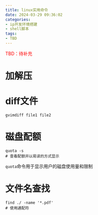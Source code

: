 ```yaml
---
title: linux实用命令
date: 2024-03-29 09:36:02
categories:
- ip开发环境搭建
- shell脚本
tags:
- TBD
---
```


<font color=red>TBD：待补充</font>

# 加解压



# diff文件

```shell
gvimdiff file1 file2
```



# 磁盘配额

```shell
quota -s
# 查看配额并以易读的方式显示
```

`quota`命令用于显示用户的磁盘使用量和限制



# 文件名查找

```shell
find ./ -name '*.pdf'
# 使用通配符
```


